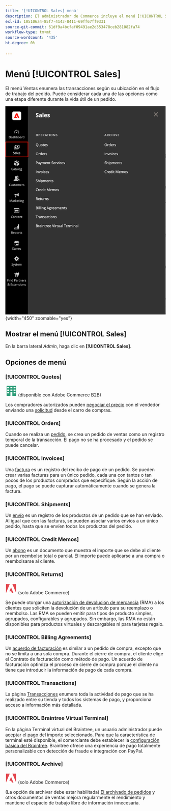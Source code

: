 ```yaml
---
title: '[!UICONTROL Sales] menú'
description: El administrador de Commerce incluye el menú [!UICONTROL Sales], que proporciona acceso a las herramientas para trabajar con pedidos según su ubicación en el flujo de trabajo.
exl-id: 105106a4-85f7-4143-8411-69ff67ff9331
source-git-commit: 61df9a4bcfaf09491ae2d353478ceb281082fa74
workflow-type: tm+mt
source-wordcount: '435'
ht-degree: 0%

---
```


# Menú [!UICONTROL Sales]

El menú Ventas enumera las transacciones según su ubicación en el flujo de trabajo del pedido. Puede considerar cada una de las opciones como una etapa diferente durante la vida útil de un pedido.

![Menú de ventas](./assets/admin-menu-sales.png){width="450" zoomable="yes"}

## Mostrar el menú [!UICONTROL Sales]

En la barra lateral _Admin_, haga clic en **[!UICONTROL Sales]**.

## Opciones de menú

### [!UICONTROL Quotes]

![Adobe Commerce B2B](../assets/b2b.svg) (disponible con Adobe Commerce B2B)

Los compradores autorizados pueden [negociar el precio](../b2b/quotes.md) con el vendedor enviando una [solicitud](../b2b/quote-request.md) desde el carro de compras.

### [!UICONTROL Orders]

Cuando se realiza un [pedido](orders.md), se crea un pedido de ventas como un registro temporal de la transacción. El pago no se ha procesado y el pedido se puede cancelar.

### [!UICONTROL Invoices]

Una [factura](invoices.md) es un registro del recibo de pago de un pedido. Se pueden crear varias facturas para un único pedido, cada una con tantos o tan pocos de los productos comprados que especifique. Según la acción de pago, el pago se puede capturar automáticamente cuando se genera la factura.

### [!UICONTROL Shipments]

Un [envío](shipments.md) es un registro de los productos de un pedido que se han enviado. Al igual que con las facturas, se pueden asociar varios envíos a un único pedido, hasta que se envíen todos los productos del pedido.

### [!UICONTROL Credit Memos]

Un [abono](credit-memos.md) es un documento que muestra el importe que se debe al cliente por un reembolso total o parcial. El importe puede aplicarse a una compra o reembolsarse al cliente.

### [!UICONTROL Returns]

![Adobe Commerce](../assets/adobe-logo.svg) (solo Adobe Commerce)

Se puede otorgar una [autorización de devolución de mercancía](returns.md) (RMA) a los clientes que soliciten la devolución de un artículo para su reemplazo o reembolso. Las RMA se pueden emitir para tipos de producto simples, agrupados, configurables y agrupados. Sin embargo, las RMA no están disponibles para productos virtuales y descargables ni para tarjetas regalo.

### [!UICONTROL Billing Agreements]

Un [acuerdo de facturación](paypal-billing-agreements.md) es similar a un pedido de compra, excepto que no se limita a una sola compra. Durante el cierre de compra, el cliente elige el Contrato de facturación como método de pago. Un acuerdo de facturación optimiza el proceso de cierre de compra porque el cliente no tiene que introducir la información de pago de cada compra.

### [!UICONTROL Transactions]

La página [Transacciones](transactions.md) enumera toda la actividad de pago que se ha realizado entre su tienda y todos los sistemas de pago, y proporciona acceso a información más detallada.

### [!UICONTROL Braintree Virtual Terminal]

En la página Terminal virtual del Braintree, un usuario administrador puede aceptar el pago del importe seleccionado. Para que la característica de terminal esté disponible, el comerciante debe establecer la [configuración básica del Braintree](braintree.md). Braintree ofrece una experiencia de pago totalmente personalizable con detección de fraude e integración con PayPal.

### [!UICONTROL Archive]

![Adobe Commerce](../assets/adobe-logo.svg) (solo Adobe Commerce)

(La opción de archivar debe estar habilitada) [El archivado de pedidos](order-archive.md) y otros documentos de ventas mejora regularmente el rendimiento y mantiene el espacio de trabajo libre de información innecesaria.
